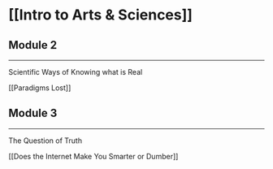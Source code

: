 # [[Intro to Arts & Sciences]]


## Module 2 
---
Scientific Ways of Knowing what is Real

[[Paradigms Lost]]

## Module 3
---
The Question of Truth

[[Does the Internet Make You Smarter or Dumber]]